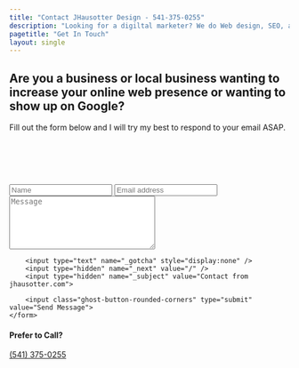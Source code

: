 ```yaml
---
title: "Contact JHausotter Design - 541-375-0255"
description: "Looking for a digiltal marketer? We do Web design, SEO, and more for your businesses or local business. Located in Roseburg, OR."
pagetitle: "Get In Touch"
layout: single
---
```


## Are you a business or local business wanting to increase your online web presence or wanting to show up on Google?

Fill out the form below and I will try my best to respond to your email ASAP.

<div class="row">
	  <div class="col col--sm-7 col--sm-offset-5 col--xs-align-center" style="padding:2.5rem 0;">
    <span class="dot"></span>
    <span class="dot"></span>
    <span class="dot"></span>
    <span class="dot"></span>
    <span class="dot"></span>
    <span class="dot"></span>
  </div>
</div>
<div class="row">

<div class="col col--sm col--sm-align-top">
	<form id="contact-form" action="//formspree.io/josh@jhausotter.com" method="post">
		<input type="text" name="Name" placeholder="Name" onblur="this.setAttribute('value', this.value);" value="" required>
		<input placeholder="Email address" type="email" name="_replyto" onblur="this.setAttribute('value', this.value);" value="" required>
		<textarea name="Message" cols="30" rows="6" placeholder="Message" required></textarea>

		<input type="text" name="_gotcha" style="display:none" />
		<input type="hidden" name="_next" value="/" />
		<input type="hidden" name="_subject" value="Contact from jhausotter.com">

		<input class="ghost-button-rounded-corners" type="submit" value="Send Message">
	</form>
</div>
<div class="col col--sm col--sm-align-top">
	<div class="call">
		<h4>Prefer to Call?</h4>
		<a class="phone-number" href="tel:541-375-0255"><i class="phone-handset"></i> (541) 375-0255</a>
	</div>
</div>
</div>